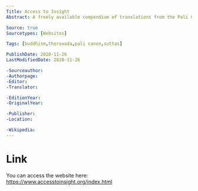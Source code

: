 ```yaml
---
Title: Access to Insight
Abstract: A freely available compendium of translations from the Pali Canon, along with a selection of other Theravada Buddhist texts.

Source: true
Sourcetypes: [Websites]

Tags: [buddhism,theravada,pali canon,suttas]

PublishDate: 2020-11-26
LastModifiedDate: 2020-11-26

-Sourceauthor:
-Authorpage:
-Editor:
-Translator:

-EditionYear:
-OriginalYear:

-Publisher:
-Location:

-Wikipedia:
---
```

# Link
You can access the website here: https://www.accesstoinsight.org/index.html
